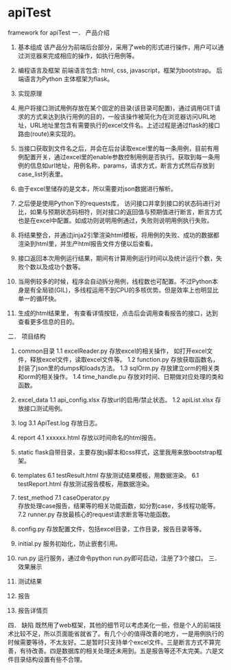 # apiTest
framework for apiTest
一．	产品介绍

1.	基本组成
该产品分为前端后台部分，采用了web的形式进行操作，用户可以通过浏览器来完成相应的操作，如执行用例等。

2.	编程语言及框架
前端语言包含: html, css, javascript，框架为bootstrap。
后端语言为Python  主体框架为flask。

3.	实现原理
1. 用户将接口测试用例存放在某个固定的目录(该目录可配置)，通过调用GET请求的方式来达到执行用例的目的，一般该操作被简化为在浏览器访问URL地址，URL地址里包含有需要执行的excel文件名。上述过程是通过flask的接口路由(route)来实现的。
2. 当接口获取到文件名之后，并会在后台读取excel里的每一条用例，目前有用例配置开关，通过excel里的enable参数控制用例是否执行。获取到每一条用例的信息如url地址，用例名称，params，请求方式，断言方式然后存放到case_list列表里。
3. 由于excel里储存的是文本，所以需要对json数据进行解析。
4. 之后便是使用Python下的requests库， 访问接口并拿到接口的状态码进行对比，如果与预期状态码相符，则对接口的返回值与预期值进行断言，断言方式也是在excel中配置。如成功则说明用例通过，失败则说明用例执行失败。
5. 将结果整合，并通过jinja2引擎渲染html模板，将用例的失败、成功的数据都渲染到html里，并生产html报告文件方便以后查看。
6. 接口返回本次用例运行结果，期间有计算用例运行时间以及统计运行个数，失败个数以及成功个数等。
7.  当用例较多的时候，程序会自动拆分用例，线程数也可配置。不过Python本身是有全局锁(GIL)，多线程运用不到CPU的多核优势。但是效率上也明显比单一的循环快。

8.  生成的html结果里， 有查看详情按钮，点击后会调用查看报告的接口，达到查看更多信息的目的。


二．	项目结构

1.	common目录
1.1  excelReader.py
      存放excel的相关操作， 如打开excel文件，释放excel文件，读取excel文件等。
1.2  function.py
      存放获取函数名，封装了json里的dumps和loads方法。
1.3  sqlOrm.py
	存放建立orm的相关类和orm的相关操作。
1.4  time_handle.pu
      存放对时间、日期做对应处理的类和函数。
2.	excel_data
1.1  api_config.xlsx
      存放url的启用/禁止状态。
1.2  apiList.xlsx
      存放接口测试用例。
3.	log
3.1  ApiTest.log
	存放日志。
4.	report
4.1  xxxxxx.html
	存放以时间命名的html报告。
5.	static
flask自带目录，主要存放js脚本和css样式，这里我用来放bootstrap框架。

6.	templates
6.1  testResult.html
	存放测试结果模板，用数据渲染。
6.1  testReport.html
	存放测试报告模板，用数据渲染。
7.	test_method
7.1  caseOperator.py  
	存放处理case报告，结果等的相关功能函数，如分割case，多线程功能等。
7.2  runner.py
	存放最核心的request请求断言等功能函数。  
8.	config.py
存放配置文件，包括excel目录，工作目录，报告目录等等。
9.	initial.py
服务初始化，防止嵌套引用。
10.	run.py
运行服务，通过命令python run.py即可启动，注册了3个接口。
三．	效果展示
1.	测试结果
 
2.	报告
 
3.	报告详情页
 

四．	缺陷
    既然用了web框架，其他的细节可以考虑美化一些，但是个人的前端技术比较不足，所以页面能省就省了。有几个小的值得改善的地方，一是用例执行的时候需要等待，不太友好。二是暂时只支持单个excel文件。三是断言方式不算完善，有待改善。四是数据库的相关处理还未用到。五是报告等还不太完美。六是文件目录结构设置有些不合理。











